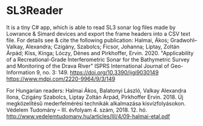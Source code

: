 # SL3Reader
It is a tiny C# app, which is able to read SL3 sonar log files made by Lowrance &amp; Simard devices and export the frame headers into a CSV text file. For details see &amp; cite the following publication: Halmai, Ákos; Gradwohl–Valkay, Alexandra; Czigány, Szabolcs; Ficsor, Johanna; Liptay, Zoltán Árpád; Kiss, Kinga; Lóczy, Dénes and  Pirkhoffer, Ervin. 2020. "Applicability of a Recreational-Grade Interferometric Sonar for the Bathymetric Survey and Monitoring of the Drava River" ISPRS International Journal of Geo-Information 9, no. 3: 149. https://doi.org/10.3390/ijgi9030149 https://www.mdpi.com/2220-9964/9/3/149

For Hungarian readers:
Halmai Ákos, Balatonyi László, Valkay Alexandra Ilona, Czigány Szabolcs, Liptay Zoltán Árpád, Pirkhoffer Ervin. 2018. Új megközelítésű mederfelmérési technikák alkalmazása kisvízfolyásokon. Védelem Tudomány – III. évfolyam 4. szám, 2018. 12. hó. http://www.vedelemtudomany.hu/articles/III/4/09-halmai-etal.pdf

